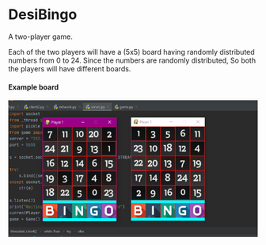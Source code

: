 # DesiBingo
A two-player game.

Each of the two players will have a (5x5) board having randomly distributed numbers from 0 to 24. Since the numbers are randomly distributed, So both the players will have different boards.

#### Example board
![Screenshot](bingoBoard.png)
